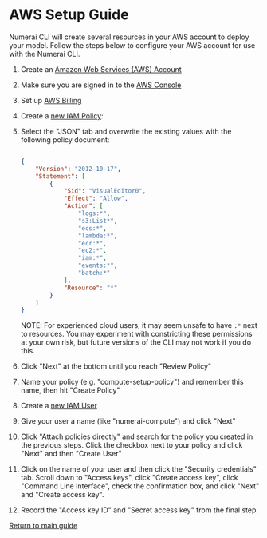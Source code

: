 # AWS Setup Guide

Numerai CLI will create several resources in your AWS account to deploy your model. Follow the steps below to configure
your AWS account for use with the Numerai CLI.

1. Create an [Amazon Web Services (AWS) Account](https://portal.aws.amazon.com/billing/signup)
2. Make sure you are signed in to the [AWS Console](console.aws.amazon.com)
3. Set up [AWS Billing](https://console.aws.amazon.com/billing/home?#/paymentmethods)
4. Create a [new IAM Policy](https://console.aws.amazon.com/iam/home?region=us-east-1#/policies$new?step=edit):
5. Select the "JSON" tab and overwrite the existing values with the following policy document:

    ```json

    {
        "Version": "2012-10-17",
        "Statement": [
            {
                "Sid": "VisualEditor0",
                "Effect": "Allow",
                "Action": [
                    "logs:*",
                    "s3:List*",
                    "ecs:*",
                    "lambda:*",
                    "ecr:*",
                    "ec2:*",
                    "iam:*",
                    "events:*",
                    "batch:*"
                ],
                "Resource": "*"
            }
        ]
    }
    ```

    NOTE: For experienced cloud users, it may seem unsafe to have `:*` next to resources. You may experiment with constricting these permissions at your own risk, but future versions of the CLI may not work if you do this.

6. Click "Next" at the bottom until you reach "Review Policy"
7. Name your policy (e.g. "compute-setup-policy") and remember this name, then hit "Create Policy"
8. Create a [new IAM User](https://us-east-1.console.aws.amazon.com/iamv2/home?region=us-east-1#/users/create)
9. Give your user a name (like "numerai-compute") and click "Next"
10. Click "Attach policies directly" and search for the policy you created in the previous steps. Click the checkbox next to your policy and click "Next" and then "Create User"
11. Click on the name of your user and then click the "Security credentials" tab. Scroll down to "Access keys", click "Create access key", click "Command Line Interface", check the confirmation box, and click "Next" and "Create access key".
12. Record the "Access key ID" and "Secret access key" from the final step.

[Return to main guide](../README.md#getting-started)
